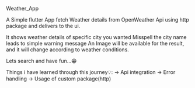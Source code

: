 Weather_App

A Simple flutter App fetch Weather details from OpenWeather Api using http package and delivers to the ui.

It shows weather details of specific city you wanted
Misspell the city name leads to simple warning message 
An Image will be available for the result, and it  will change according to weather conditions.

Lets search and have fun...😁

Things i have learned through this journey💡:
-> Api integration
-> Error handling
-> Usage of custom package(http)



